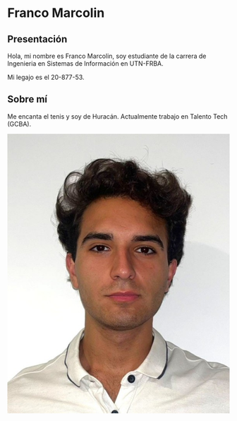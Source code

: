 # Franco Marcolin

## Presentación
Hola, mi nombre es Franco Marcolin, soy estudiante de la carrera de Ingenieria en Sistemas de Información en UTN-FRBA. 

Mi legajo es el 20-877-53.

## Sobre mí

Me encanta el tenis y soy de Huracán.
Actualmente trabajo en Talento Tech (GCBA).

 ![Mi Foto](miFotoFM.jpg)

